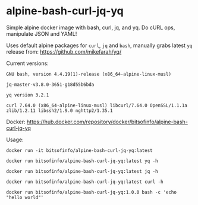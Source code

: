 # alpine-bash-curl-jq-yq

Simple alpine docker image with bash, curl, jq, and yq. Do cURL ops, manipulate JSON and YAML!

Uses default alpine packages for `curl`, `jq` and `bash`, manually grabs latest `yq` release from: https://github.com/mikefarah/yq/

Current versions:
```
GNU bash, version 4.4.19(1)-release (x86_64-alpine-linux-musl)

jq-master-v3.8.0-3651-g18d55b6bda

yq version 3.2.1

curl 7.64.0 (x86_64-alpine-linux-musl) libcurl/7.64.0 OpenSSL/1.1.1a zlib/1.2.11 libssh2/1.9.0 nghttp2/1.35.1
```

Docker: https://hub.docker.com/repository/docker/bitsofinfo/alpine-bash-curl-jq-yq

Usage:
```
docker run -it bitsofinfo/alpine-bash-curl-jq-yq:latest

docker run bitsofinfo/alpine-bash-curl-jq-yq:latest yq -h

docker run bitsofinfo/alpine-bash-curl-jq-yq:latest jq -h

docker run bitsofinfo/alpine-bash-curl-jq-yq:latest curl -h

docker run bitsofinfo/alpine-bash-curl-jq-yq:1.0.0 bash -c 'echo "hello world"'
```
